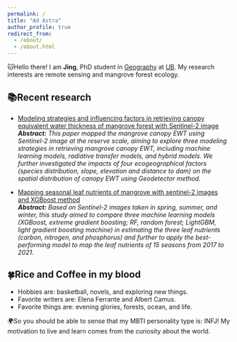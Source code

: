 ```yaml
---
permalink: /
title: "Ad Astra"
author_profile: true
redirect_from: 
  - /about/
  - /about.html
---
```


🐱Hello there! I am <strong>Jing</strong>, PhD student in [Geography](https://www.buffalo.edu/cas/geography.html) at [UB](https://www.buffalo.edu/). My research interests are remote sensing and mangrove forest ecology.

📚Recent research
---------------
* [Modeling strategies and influencing factors in retrieving canopy equivalent water thickness of mangrove forest with Sentinel-2 image](https://www-sciencedirect-com.gate.lib.buffalo.edu/science/article/pii/S1470160X23016394)\
*<strong>Abstract:</strong> This paper mapped the mangrove canopy EWT using Sentinel-2 image at the reserve scale, aiming to explore three modeling strategies in retrieving mangrove canopy EWT, including machine learning models, radiative transfer models, and hybrid models. We further investigated the impacts of four ecogeographical factors (species distribution, slope, elevation and distance to dam) on the spatial distribution of canopy EWT using Geodetector method.*

* [Mapping seasonal leaf nutrients of mangrove with sentinel-2 images and XGBoost method](https://www.mdpi.com/2072-4292/14/15/3679)\
*<strong>Abstract:</strong> Based on Sentinel-2 images taken in spring, summer, and winter, this study aimed to compare three machine learning models (XGBoost, extreme gradient boosting; RF, random forest; LightGBM, light gradient boosting machine) in estimating the three leaf nutrients (carbon, nitrogen, and phosphorus) and further to apply the best-performing model to map the leaf nutrients of 15 seasons from 2017 to 2021.*

🍀Rice and Coffee in my blood
---------------
* Hobbies are: basketball, novels, and exploring new things.
* Favorite writers are: Elena Ferrante and Albert Camus.
* Favorite things are: evening glories, forests, ocean, and life.

🌍So you should be able to sense that my MBTI personality type is: INFJ! My motivation to live and learn comes from the curiosity about the world.

